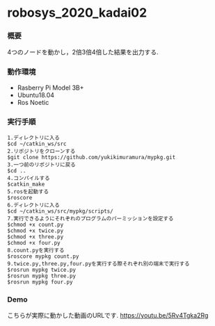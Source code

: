 # robosys_2020_kadai02

### 概要
4つのノードを動かし，2倍3倍4倍した結果を出力する.

### 動作環境
- Rasberry Pi Model 3B+
- Ubuntu18.04
- Ros Noetic

### 実行手順
```
1.ディレクトリに入る
$cd ~/catkin_ws/src
2.リポジトリをクローンする
$git clone https://github.com/yukikimuramura/mypkg.git
3.一つ前のリポジトリに戻る
$cd ..
4.コンパイルする
$catkin_make
5.rosを起動する
$roscore
6.ディレクトリに入る
$cd ~/catkin_ws/src/mypkg/scripts/
7.実行できるようにそれぞれのプログラムのパーミッションを設定する
$chmod +x count.py       
$chmod +x twice.py     
$chmod +x three.py       
$chmod +x four.py
8.count.pyを実行する
$roscore mypkg count.py
9.twice.py,three.py,four.pyを実行する際それぞれ別の端末で実行する
$rosrun mypkg twice.py
$rosrun mypkg three.py
$rosrun mypkg four.py
```
### Demo
こちらが実際に動かした動画のURLです.
https://youtu.be/5Rv4Tgka2Rg
